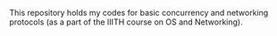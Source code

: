 This repository holds my codes for basic concurrency and networking protocols (as a part of the IIITH course on OS and Networking).
